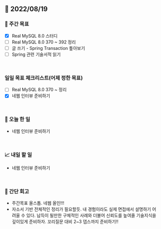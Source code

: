 ## 📅 2022/08/19


### 👏 주간 목표

- [x] Real MySQL 8.0 스터디
- [ ] Real MySQL 8.0 370 ~ 392 정리
- [ ] 글 쓰기 - Spring Transaction 톺아보기
- [ ] Spring 관련 기술서적 읽기

<br/>

### 일일 목표 체크리스트(어제 정한 목표)

- [ ] Real MySQL 8.0 370 ~ 정리
- [x] 네웹 인터뷰 준비하기

<br/>

### 💯 오늘 한 일

- 네웹 인터뷰 준비하기

<br/>

### 📈 내일 할 일

- 네웹 인터뷰 준비하기

<br/>

### 🤔 간단 회고
 
- 주간목표 올스톱. 네웹 올인!!!
- 자소서 기반 전체적인 정리가 필요할듯. 내 경험이라도 실제 면접에서 설명하기 어려울 수 있다. 
납득이 될만한 구체적인 사례와 더불어 신뢰도를 높여줄 기술지식을 깊이있게 준비하자.
꼬리질문 대비 2~3 뎁스까지 준비하기!!

